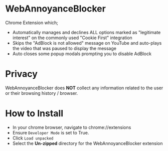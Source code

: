 # WebAnnoyanceBlocker
Chrome Extension which;
- Automatically manages and declines ALL options marked as "legitimate interest" on the commonly used "Cookie First" integration
- Skips the "AdBlock is not allowed" message on YouTube and auto-plays the video that was paused to display the message
- Auto closes some popup modals prompting you to disable AdBlock

# Privacy
WebAnnoyanceBlocker does **NOT** collect any information related to the user or their browsing history / browser.

# How to Install
- In your chrome browser, navigate to chrome://extensions
- Ensure `Developer Mode` is set to True.
- Click `Load unpacked`
- Select the **Un-zipped** directory for the WebAnnoyanceBlocker extension
